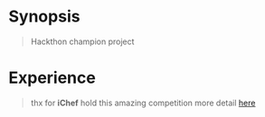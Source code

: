 # Synopsis
> Hackthon champion project 

# Experience
> thx for **iChef** hold this amazing competition more detail [here](http://www.ichef.tw/ios-tech-challenge.html) 
